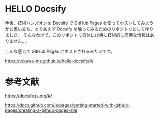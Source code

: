 # HELLO Docsify
今後、技術ハンズオンを Docsify で GitHub Pages を使ってホストしてみようかと思い立ち、とりあえず Docsify を触ってみるためのリポジトリとして作りました。
そんなわけで、このリポジトリ自体には特に技術的に有用な情報はありません…。

こんな感じで GitHub Pages にホストされるみたいです。

https://tokawa-ms.github.io/hello-docsify/#/

# 参考文献
https://docsify.js.org/#/

https://docs.github.com/ja/pages/getting-started-with-github-pages/creating-a-github-pages-site
